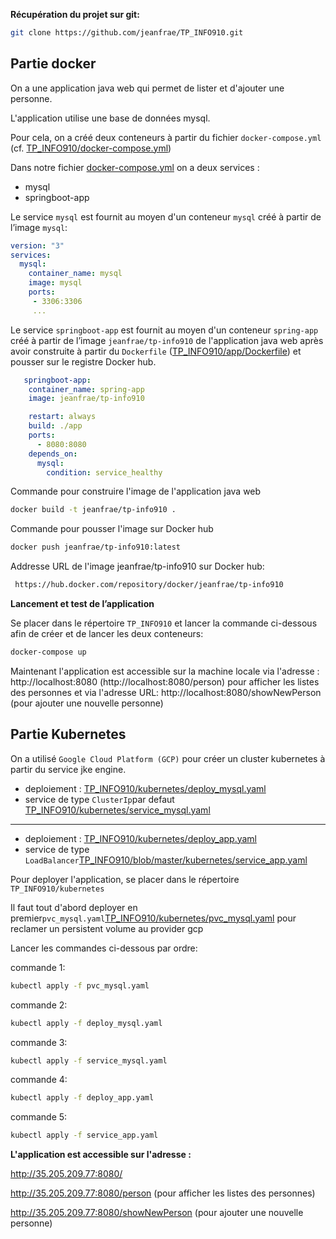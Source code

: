 **Récupération du projet sur git:**

```sh
git clone https://github.com/jeanfrae/TP_INFO910.git
```

## Partie docker

On a une application java web qui permet de lister et d'ajouter une personne.

L'application utilise une base de données mysql.

Pour cela, on a créé deux conteneurs à partir du fichier `docker-compose.yml` (cf. [TP_INFO910/docker-compose.yml](https://github.com/jeanfrae/TP_INFO910/blob/master/docker-compose.yml))

Dans notre fichier [docker-compose.yml](https://github.com/jeanfrae/TP_INFO910/blob/master/docker-compose.yml) on a deux services :

- mysql
- springboot-app

Le service `mysql` est fournit au moyen d'un conteneur `mysql` créé à partir de l’image `mysql`:

```yml
version: "3"
services:
  mysql: 
    container_name: mysql
    image: mysql
    ports: 
     - 3306:3306   
     ...
 ```   
     
Le service `springboot-app` est fournit au moyen d'un conteneur `spring-app` créé à partir de l’image `jeanfrae/tp-info910` de l'application java web après avoir 
construite à partir du `Dockerfile` ([TP_INFO910/app/Dockerfile](https://github.com/jeanfrae/TP_INFO910/blob/master/app/Dockerfile)) et pousser sur le registre Docker hub.

```yml
   springboot-app:
    container_name: spring-app
    image: jeanfrae/tp-info910

    restart: always
    build: ./app
    ports:
      - 8080:8080
    depends_on:
      mysql:
        condition: service_healthy
```

Commande pour construire l'image de l'application java web

```bash
docker build -t jeanfrae/tp-info910 .
```

Commande pour pousser l'image sur Docker hub

```bash
docker push jeanfrae/tp-info910:latest

```
Addresse URL de l'image jeanfrae/tp-info910 sur Docker hub:

```bash
 https://hub.docker.com/repository/docker/jeanfrae/tp-info910
 ```
 
**Lancement et test de l’application**

Se placer dans le répertoire `TP_INFO910` et lancer la commande ci-dessous afin de créer et de lancer les deux conteneurs:

```bash
docker-compose up
```

Maintenant l'application est accessible sur la machine locale via l'adresse : http://localhost:8080 (http://localhost:8080/person) pour afficher les listes des personnes et via l'adresse URL: http://localhost:8080/showNewPerson (pour ajouter une nouvelle personne)

## Partie Kubernetes

On a utilisé `Google Cloud Platform (GCP)` pour créer un cluster kubernetes à partir du service jke engine.


- deploiement : [TP_INFO910/kubernetes/deploy_mysql.yaml](https://github.com/jeanfrae/TP_INFO910/blob/master/kubernetes/deploy_mysql.yaml)
- service de type `ClusterIp`par defaut [TP_INFO910/kubernetes/service_mysql.yaml](https://github.com/jeanfrae/TP_INFO910/blob/master/kubernetes/service_mysql.yaml)
---

- deploiement : [TP_INFO910/kubernetes/deploy_app.yaml](https://github.com/jeanfrae/TP_INFO910/blob/master/kubernetes/deploy_app.yaml)
- service de type `LoadBalancer`[TP_INFO910/blob/master/kubernetes/service_app.yaml](https://github.com/jeanfrae/TP_INFO910/blob/master/kubernetes/service_app.yaml)

Pour deployer l'application, se placer dans le répertoire `TP_INFO910/kubernetes`

Il faut tout d'abord deployer en premier`pvc_mysql.yaml`[TP_INFO910/kubernetes/pvc_mysql.yaml](https://github.com/jeanfrae/TP_INFO910/blob/master/kubernetes/pvc_mysql.yaml) pour reclamer un persistent volume au provider gcp

Lancer les commandes ci-dessous par ordre:

commande 1:

```bash
kubectl apply -f pvc_mysql.yaml
```
commande 2:

```bash
kubectl apply -f deploy_mysql.yaml
```
commande 3:

```bash
kubectl apply -f service_mysql.yaml
```
commande 4:
```bash
kubectl apply -f deploy_app.yaml
```
commande 5:
```bash
kubectl apply -f service_app.yaml
```

**L'application est accessible sur l'adresse :**

http://35.205.209.77:8080/

http://35.205.209.77:8080/person (pour afficher les listes des personnes)

http://35.205.209.77:8080/showNewPerson (pour ajouter une nouvelle personne)











